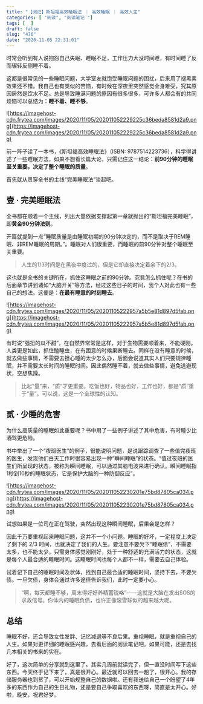 ```yaml
---
title: "【阅记】斯坦福高效睡眠法 ｜ 高效睡眠 ｜ 高效人生"
categories: [ "阅读", "阅读笔记 "]
tags: [  ]
draft: false
slug: "476"
date: "2020-11-05 22:31:01"
---
```


时常会听到有人说抱怨自己失眠、睡眠不足，工作压力大没时间睡，有时间睡了反而辗转反侧睡不着。

这都是很常见的一些睡眠问题，大学室友就饱受睡眠问题的困扰，后来用了褪黑素效果还不错。我自己也有类似的苦恼，有时候在深夜里突然感觉全身难受，究其原因居然是饮水不足。总是导致睡满问题的原因有很多很多，可许多人都会有的共同烦恼可以总结为：**睡不着、睡不够**。

![https://imagehost-cdn.frytea.com/images/2020/11/05/202011052229225c36beda8581d2a9.png](https://imagehost-cdn.frytea.com/images/2020/11/05/202011052229225c36beda8581d2a9.png)

前一阵子读了一本书，《斯坦福高效睡眠法》（ISBN: 9787514223736），科学得讲述了一些睡眠方法，如果不想看长篇大论，只需记住这一结论：**前90分钟的睡眠至关重要，决定了整个睡眠的质量**。

首先就从贯穿全书的主线“完美睡眠法”谈起吧。

## 壹 · 完美睡眠法

全书都在顺着一个主线，列出大量依据支撑起第一章就抛出的“斯坦福完美睡眠”，即**黄金90分钟法则**。

开篇就提到一点“睡眠质量是由睡眠初期的90分钟决定的，而不是取决于REM睡眠、非REM睡眠的周期。”。睡眠对人们很重要，而睡眠的前90分钟对整个睡眠至关重要。

> 人生的1/3时间是在黑夜中度过的，但是它却直接决定着余下的2/3。

这也就是全书的关键所在，抓住这睡眠之前的90分钟。究竟怎么抓住呢？在书的后面章节讲到诸如“大脑开关”等方法，经过这些日子的时间，我个人对此也有一些自己的想法。这便是：**在最有睡意的时刻睡去**。

![https://imagehost-cdn.frytea.com/images/2020/11/05/20201105222957a5b5e81d897d5fab.png](https://imagehost-cdn.frytea.com/images/2020/11/05/20201105222957a5b5e81d897d5fab.png)

有时说“强扭的瓜不甜”，在自然界常常是这样，对于生物需要顺着来，不能硬刚。人类更是如此，抓住瞌睡虫，在有困意的时候果断睡去。同样在没有睡意的时候，就去做些事情，不需要去担心睡的太少怎么办，后面会说道其实人们只要规律睡眠，并不需要太长时间的睡眠时间。因此偶然睡不着，就去做些事情，避免逃避现状，空想焦躁。

> 比起“量”来，“质”才更重要。吃饭也好，物品也好，工作也好，都是“质”重于“量”。可以说，这是一个全球性的认知。

## 贰 · 少睡的危害

为什么高质量的睡眠如此重要呢？书中用了一些例子讲述了其中危害，有时睡少比酒驾更危险。

书中举出了一个“夜班医生”的例子，很能说明问题，是说跟踪调查了一些值完夜班的医生，发现他们白天工作时很容易出现一种“瞬间睡眠”的状态。“值过夜班的医生们所呈现的状态，被称为瞬间睡眠，可以通过其脑电波来进行确认。瞬间睡眠指1秒到10秒的睡眠状态，它是保护大脑的一种防御反应”。

![https://imagehost-cdn.frytea.com/images/2020/11/05/202011052230201e75bd87805ca034.png](https://imagehost-cdn.frytea.com/images/2020/11/05/202011052230201e75bd87805ca034.png)

试想如果是一位司在正在驾驶，突然出现这种瞬间睡眠，后果会是怎样？

因此千万要重视起来睡眠问题，这并不一个小问题。睡眠的好坏，一定程度上决定了剩下的 2/3 时间，也就决定了我们的人生。要注意不要欠下“睡眠债”，不需要太多，也不能太少。只需身体感觉刚刚好，处于一种舒适的充满活力的状态，这就是每个人最合适的睡眠时间。这睡眠时间也每个人都不一样，需要去自己体验。

试着记下自己的睡眠时间及状体，找到自己最合适的睡眠时间，坚持下去，不要欠债。一旦欠债，身体会通过许多途径告诉我们，此时一定要小心。

> “啊，每天都睡不够，周末得好好养精蓄锐咯”——这就是大脑在发出SOS的求救信号。你体内的睡眠负债，也许正像滚雪球似的越来越大呢。

## 总结

睡眠不好，还会导致女性发胖、记忆减退等不良后果。重视睡眠，就是重视自己的人生。如果对更详细的睡眠感兴趣，去看后面的阅读笔记吧。如果可能，还是去找几本相关的书来的实在。

好了，这次简单的分享就到这里了。其实几周前就读完了，但一直没时间写下这些东西。今天终于记下来了，真是很开心。最近就可以回去一趟了，很开心。我的存储服务器也到货了，可以开始规整自己的数据啦。还有我送给自己一个盼望了4年多的东西作为自己的生日礼物，还是要自己争取喜欢的东西呀，简直是太开心。好啦，晚安，祝君好梦。